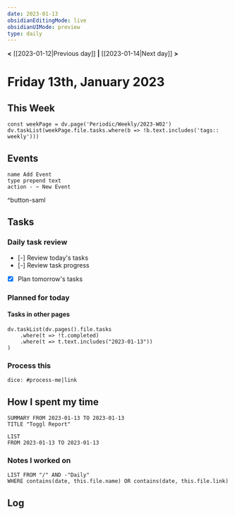 ```yaml
---
date: 2023-01-13
obsidianEditingMode: live
obsidianUIMode: preview
type: daily
---
```


**<** [[2023-01-12|Previous day]] **|** [[2023-01-14|Next day]] **>**

# Friday 13th, January 2023

## This Week

```dataviewjs
const weekPage = dv.page('Periodic/Weekly/2023-W02')
dv.taskList(weekPage.file.tasks.where(b => !b.text.includes('tags:: weekly')))
```

## Events
```button
name Add Event
type prepend text
action - ~ New Event
```
^button-saml

## Tasks

### Daily task review
- [-] Review today's tasks
- [-] Review task progress
- [x] Plan tomorrow's tasks

### Planned for today

#### Tasks in other pages
```dataviewjs
dv.taskList(dv.pages().file.tasks
	.where(t => !t.completed)
	.where(t => t.text.includes("2023-01-13"))
)
```

### Process this
`dice: #process-me|link`

## How I spent my time

```toggl
SUMMARY FROM 2023-01-13 TO 2023-01-13
TITLE "Toggl Report"
```

```toggl
LIST
FROM 2023-01-13 TO 2023-01-13
```

### Notes I worked on

```dataview
LIST FROM "/" AND -"Daily"
WHERE contains(date, this.file.name) OR contains(date, this.file.link)
```

## Log
